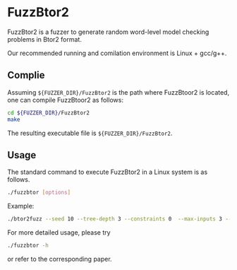 # FuzzBtor2

FuzzBtor2 is a fuzzer to generate random word-level model checking problems in Btor2 format.

Our recommended running and comilation environment is Linux + gcc/g++.

## Complie

Assuming ``${FUZZER_DIR}/FuzzBtor2`` is the path where FuzzBtoor2 is located, one can compile FuzzBtoor2 as follows:

```bash
cd ${FUZZER_DIR}/FuzzBtor2
make
```
The resulting executable file is ``${FUZZER_DIR}/FuzzBtor2``.

## Usage

The standard command to execute FuzzBtor2 in a Linux system is as follows.
```bash
./fuzzbtor [options]
```
Example:
```bash
./btor2fuzz --seed 10 --tree-depth 3 --constraints 0  --max-inputs 3 --possible-sizes 4..8
```
For more detailed usage, please try
```bash
./fuzzbtor -h
```
or refer to the corresponding paper.
